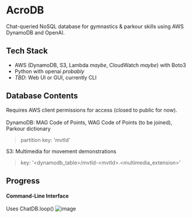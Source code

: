# AcroDB
Chat-queried NoSQL database for gymnastics & parkour skills using AWS DynamoDB and OpenAI.
## Tech Stack
- AWS (DynamoDB, S3, Lambda *maybe*, CloudWatch *maybe*) with Boto3
- Python with openai *probably*
- *TBD*: Web UI or GUI, currently CLI
## Database Contents
Requires AWS client permissions for access (closed to public for now).<br><br>
DynamoDB: MAG Code of Points, WAG Code of Points (to be joined), Parkour dictionary
> partition key: 'mvtId'

S3: Multimedia for movement demonstrations
> key: '<dynamodb_table>/mvtId-\<mvtId\>.\<multimedia_extension\>'

## Progress
#### Command-Line Interface
Uses ChatDB.loop()
![image](https://github.com/user-attachments/assets/dcad7bb3-b835-4881-9680-c821f3d8d694)
